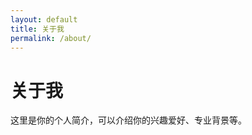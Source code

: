 ```yaml
---
layout: default
title: 关于我
permalink: /about/
---
```


<div class="container">
  <h1>关于我</h1>
  <p>这里是你的个人简介，可以介绍你的兴趣爱好、专业背景等。</p>
</div> 
